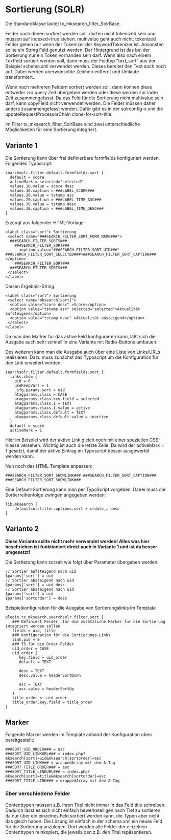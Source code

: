 Sortierung (SOLR)
=================

Die Standardklasse lautet tx\_mksearch\_filter\_SolrBase.

Felder nach denen sortiert werden soll, dürfen nicht tokenized sein und müssen auf indexed=true stehen. multivalue geht auch nicht. tokenized Felder gehen nur wenn der Tokenizer der KeywordTokenizer ist. Ansonsten sollte ein String Feld genutzt werden. Der Hintergrund ist das bei der Sortierung nur ein Token vorhanden sein darf. Wenn also nach einem Textfeld sortiert werden soll, dann muss der Feldtyp "text\_sort" aus der Beispiel schema.xml verwendet werden. Dieses bereitet den Text auch noch auf. Dabei werden unerwünschte Zeichen entfernt und Umlaute transformiert..

Wenn nach mehreren Feldern sortiert werden soll, dann können diese entweder zur query Zeit übergeben werden oder diese werden zur index Zeit zusammengefasst. Da das Feld für die Sortierung nicht multivalue sein darf, kann copyField nicht verwendet werden. Die Felder müssen daher anders zusammengefasst werden. Dafür gibt es in der solrconfig-x.xml die updateRequestProcessorChain clone-for-sort-title.

Im Filter tx\_mksearch\_filter\_SolrBase sind zwei unterschiedliche Möglichkeiten für eine Sortierung integriert.

Variante 1
----------

Die Sortierung kann über frei definierbare formfields konfiguriert werden. Folgendes Typoscript:

~~~~ {.sourceCode .ts}
searchsolr.filter.default.formfields.sort {
  default = score
  activeMark = selected="selected"
  values.10.value = score desc
  values.10.caption = ###LABEL_SCORE###
  values.20.value = tstamp asc
  values.20.caption = ###LABEL_TIME_ASC###
  values.30.value = tstamp desc
  values.30.caption = ###LABEL_TIME_DESC###
}
~~~~

Erzeugt aus folgender HTML-Vorlage

~~~~ {.sourceCode .html}
<label class="sort"> Sortierung
 <select name="###SEARCH_FILTER_SORT_FORM_NAME###">
  ###SEARCH_FILTER_SORTS###
    ###SEARCH_FILTER_SORT###
      <option value="###SEARCH_FILTER_SORT_UID###" ###SEARCH_FILTER_SORT_SELECTED###>###SEARCH_FILTER_SORT_CAPTION###</option>
    ###SEARCH_FILTER_SORT###
  ###SEARCH_FILTER_SORTS###
 </select>
</label>
~~~~

Diesen Ergebnis-String:

~~~~ {.sourceCode .html}
<label class="sort"> Sortierung
 <select name="mksearch[sort]">
  <option value="score desc" >Score</option>
  <option value="tstamp asc" selected="selected">Aktualität aufsteigend</option>
  <option value="tstamp desc" >Aktualität absteigend</option>
 </select>
</label>
~~~~

Da man den Marker für das aktive Feld konfigurieren kann, läßt sich die Ausgabe auch sehr schnell in eine Variante mit Radio-Buttons umbauen.

Des weiteren kann man die Ausgabe auch über eine Liste von Links/URLs realisieren. Dazu muss zunächst das Typoscript um die Konfiguration für den Link erweitert werden:

~~~~ {.sourceCode .ts}
searchsolr.filter.default.formfields.sort {
  links.show {
    pid = 0
    useKeepVars = 1
    _cfg.params.sort = uid
    atagparams.class = CASE
    atagparams.class.key.field = selected
    atagparams.class.1 = TEXT
    atagparams.class.1.value = active
    atagparams.class.default = TEXT
    atagparams.class.default.value = inactive
  }
  default = score
  activeMark = 1
~~~~

Hier im Beispiel wird der aktive Link gleich noch mit einer speziellen CSS-Klasse versehen. Wichtig ist auch die letzte Zeile. Da wird der activeMark = 1 gesetzt, damit der aktive Eintrag im Typoscript besser ausgewertet werden kann.

Nun noch das HTML-Template anpassen:

~~~~ {.sourceCode .html}
###SEARCH_FILTER_SORT_SHOWLINK### ###SEARCH_FILTER_SORT_CAPTION### ###SEARCH_FILTER_SORT_SHOWLINK###
~~~~


Eine Default-Sortierung kann man per TypoScript vorgeben. Dabei muss die Sortierreihenfolge zwingen angegeben werden:
~~~~ {.sourceCode .ts}
lib.mksearch {
	defaultsolrfilter.options.sort = crdate_i desc
}
~~~~

Variante 2
----------

**Diese Variante sollte nicht mehr verwendet werden! Alles was hier beschrieben ist funktioniert direkt auch in Variante 1 und ist da besser umgesetzt!**

Die Sortierung kann zurzeit wie folgt über Parameter übergeben werden:

~~~~ {.sourceCode .php}
// Sortier aufsteigend nach uid
$params['sort'] = uid
// Sortier absteigend nach uid
$params['sort'] = uid desc
// Sortier absteigend nach uid
$params['sort'] = uid
$params['sortorder'] = desc
~~~~

Beispielkonfiguration für die Ausgabe von Sortierungslinks im Template

~~~~ {.sourceCode .ts}
plugin.tx_mksearch.searchsolr.filter.sort {
   ### Definiert Felder, für die zusätzliche Marker für die Sortierung integriert werden sollen
   fields = uid, title
   ### Konfiguration für die Sortierungs-Links
   link.pid = 0
   ### TS für die Order-Felder
   uid_order = CASE
   uid_order {
      key.field = uid_order
      default = TEXT

      desc = TEXT
      desc.value = headerSortDown

      asc = TEXT
      asc.value = headerSortUp
   }
   title_order < .uid_order
   title_order.key.field = title_order
}
~~~~

Marker
------

Folgende Marker werden im Template anhand der Konfiguration oben bereitgestellt:

    ###SORT_UID_ORDER### = asc
    ###SORT_UID_LINKURL### = index.php?mksearch[sort]=uid&mksearch[sortorder]=asc
    ###SORT_UID_LINK### = wrappedArray mit dem A-Tag
    ###SORT_TITLE_ORDER### = asc
    ###SORT_TITLE_LINKURL### = index.php?mksearch[sort]=title&mksearch[sortorder]=asc
    ###SORT_TITLE_LINK### = wrappedArray mit dem A-Tag

### über verschiedene Felder

Contenttypen müssen z.B. ihren Titel nicht immer in das Feld title schreiben. Dadurch lässt es sich nicht einfach bewerkstelligen nach Tiel zu sortieren da nur über ein einzelnes Feld sortiert werden kann, die Typen aber nicht das gleich haben. Die Lösung ist einfach in der schema.xml ein neues Feld für die Sortierung anzulegen. Dort werden alle Felder der einzelnen Contenttypen reinkopiert, die jeweils den z.B. den Titel repäsentieren.
